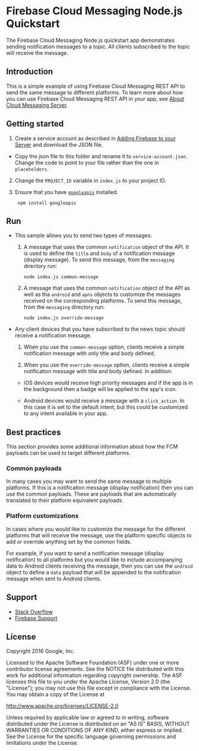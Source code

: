 Firebase Cloud Messaging Node.js Quickstart
===========================================

The Firebase Cloud Messaging Node.js quickstart app demonstrates sending
notification messages to a topic. All clients subscribed to the topic
will receive the message.

Introduction
------------

This is a simple example of using Firebase Cloud Messaging REST API to send
the same message to different platforms. To learn more about how you can use
Firebase Cloud Messaging REST API in your app, see [About Cloud Messaging Server](https://firebase.google.com/docs/cloud-messaging/server/).

Getting started
---------------

1. Create a service account as described in [Adding Firebase to your Server](https://firebase.google.com/docs/admin/setup) and download the JSON file.
  - Copy the json file to this folder and rename it to `service-account.json`. Change the code to point to your
    file rather than the one in `placeholders`.
2. Change the `PROJECT_ID` variable in `index.js` to your project ID.
3. Ensure that you have [`googleapis`](https://github.com/google/google-api-nodejs-client) installed.

        npm install googleapis

Run
---
- This sample allows you to send two types of messages:

  1. A message that uses the common `notification` object of the API. It is used to define
  the `title` and `body` of a notification message (display message). To send this message, from the
  `messaging` directory run:

         node index.js common-message

  2. A message that uses the common `notification` object of the API as well as tha `android` and
  `apns` objects to customize the messages received on the corresponding platforms. To send this
  message, from the `messaging` directory run:

         node index.js override-message

- Any client devices that you have subscribed to the news topic should receive
  a notification message.

  1. When you use the `common-message` option, clients receive a simple notification message
  with only title and body defined.

  2. When you use the `override-message` option, clients receive a simple notification message
  with title and body defined. In addition:
    - iOS devices would receive high priority messages and if the app is in the background then a
    badge will be applied to the app's icon.

    - Android devices would receive a message with a `click_action`. In this case it is set
    to the default intent, but this could be customized to any intent available in your app.

Best practices
--------------
This section provides some additional information about how the FCM payloads can
be used to target different platforms.

### Common payloads ###

In many cases you may want to send the same message to multiple platforms. If
this is a notification message (display notification) then you can use the
common payloads. These are payloads that are automatically translated to their
platform equivalent payloads.

### Platform customizations ###

In cases where you would like to customize the message for the different platforms
that will receive the message, use the platform specific objects to add or override
anything set by the common fields.

For example, if you want to send a notification message (display notification) to all platforms
but you would like to include accompanying data to Android clients receiving the
message, then you can use the `android` object to define a `data` payload that will
be appended to the notification message when sent to Android clients.

Support
-------

- [Stack Overflow](https://stackoverflow.com/questions/tagged/firebase-cloud-messaging)
- [Firebase Support](https://firebase.google.com/support/)

License
-------

Copyright 2016 Google, Inc.

Licensed to the Apache Software Foundation (ASF) under one or more contributor
license agreements.  See the NOTICE file distributed with this work for
additional information regarding copyright ownership.  The ASF licenses this
file to you under the Apache License, Version 2.0 (the "License"); you may not
use this file except in compliance with the License.  You may obtain a copy of
the License at

  http://www.apache.org/licenses/LICENSE-2.0

Unless required by applicable law or agreed to in writing, software
distributed under the License is distributed on an "AS IS" BASIS, WITHOUT
WARRANTIES OR CONDITIONS OF ANY KIND, either express or implied.  See the
License for the specific language governing permissions and limitations under
the License.
